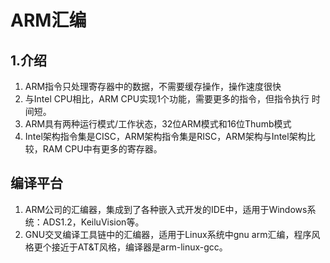# ARM汇编
## 1.介绍
1. ARM指令只处理寄存器中的数据，不需要缓存操作，操作速度很快
2. 与Intel CPU相比，ARM CPU实现1个功能，需要更多的指令，但指令执行
时间短。
3. ARM具有两种运行模式/工作状态，32位ARM模式和16位Thumb模式
4. Intel架构指令集是CISC，ARM架构指令集是RISC，ARM架构与Intel架构比
较，RAM CPU中有更多的寄存器。   

## 编译平台
1. ARM公司的汇编器，集成到了各种嵌入式开发的IDE中，适用于Windows系统：ADS1.2，KeiluVision等。
2. GNU交叉编译工具链中的汇编器，适用于Linux系统中gnu arm汇编，程序风格更个接近于AT&T风格，编译器是arm-linux-gcc。
